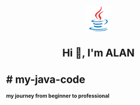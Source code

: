 <p align="center"><img src="https://raw.githubusercontent.com/devicons/devicon/master/icons/java/java-original.svg" alt="python" width="70" height="70"/></p>
<h1 align="center">Hi 👋, I'm ALAN</h1>
<h1># my-java-code</h1>
<b>my journey from beginner to professional</b>
